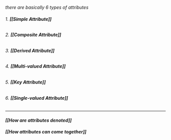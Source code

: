 *there are basically 6 types of attributes*

###### 1. **[[Simple Attribute]]** 

###### 2. **[[Composite Attribute]]**

###### 3. **[[Derived Attribute]]** 

###### 4. **[[Multi-valued Attribute]]**  

###### 5. **[[Key Attribute]]**  

###### 6. **[[Single-valued Attribute]]**

---
#### *[[How are attributes denoted]]*

#### *[[How attributes can come together]]*